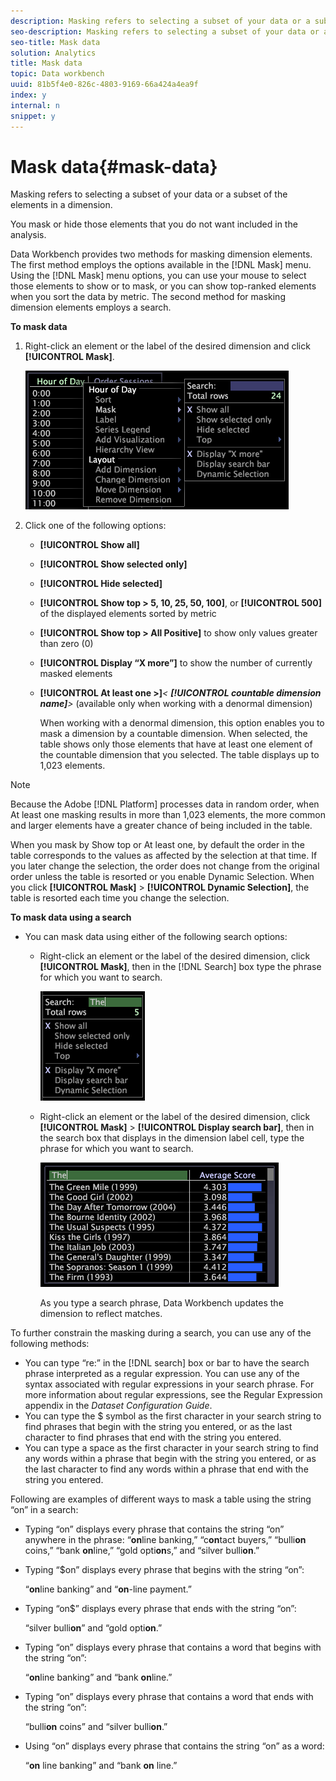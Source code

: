 ```yaml
---
description: Masking refers to selecting a subset of your data or a subset of the elements in a dimension.
seo-description: Masking refers to selecting a subset of your data or a subset of the elements in a dimension.
seo-title: Mask data
solution: Analytics
title: Mask data
topic: Data workbench
uuid: 81b5f4e0-826c-4803-9169-66a424a4ea9f
index: y
internal: n
snippet: y
---
```


# Mask data{#mask-data}

Masking refers to selecting a subset of your data or a subset of the elements in a dimension.

 You mask or hide those elements that you do not want included in the analysis.

Data Workbench provides two methods for masking dimension elements. The first method employs the options available in the [!DNL Mask] menu. Using the [!DNL Mask] menu options, you can use your mouse to select those elements to show or to mask, or you can show top-ranked elements when you sort the data by metric. The second method for masking dimension elements employs a search.

**To mask data**

1. Right-click an element or the label of the desired dimension and click **[!UICONTROL Mask]**.

   ![](assets/mnu_Table_Mask.png)

1. Click one of the following options:

    * **[!UICONTROL Show all]** 
    * **[!UICONTROL Show selected only]** 
    * **[!UICONTROL Hide selected]** 
    * **[!UICONTROL Show top > 5, 10, 25, 50, 100]**, or **[!UICONTROL 500]** of the displayed elements sorted by metric 
    * **[!UICONTROL Show top > All Positive]** to show only values greater than zero (0) 
    * **[!UICONTROL Display “X more”]** to show the number of currently masked elements 
    * **[!UICONTROL At least one >]***< **[!UICONTROL countable dimension name]**>* (available only when working with a denormal dimension)

      When working with a denormal dimension, this option enables you to mask a dimension by a countable dimension. When selected, the table shows only those elements that have at least one element of the countable dimension that you selected. The table displays up to 1,023 elements.

>[!NOTE]
>
>Because the Adobe [!DNL Platform] processes data in random order, when At least one masking results in more than 1,023 elements, the more common and larger elements have a greater chance of being included in the table.

When you mask by Show top or At least one, by default the order in the table corresponds to the values as affected by the selection at that time. If you later change the selection, the order does not change from the original order unless the table is resorted or you enable Dynamic Selection. When you click **[!UICONTROL Mask]** > **[!UICONTROL Dynamic Selection]**, the table is resorted each time you change the selection.

**To mask data using a search**

* You can mask data using either of the following search options:

    * Right-click an element or the label of the desired dimension, click **[!UICONTROL Mask]**, then in the [!DNL Search] box type the phrase for which you want to search.

      ![](assets/mnu_Table_MaskSearch.png)

    * Right-click an element or the label of the desired dimension, click **[!UICONTROL Mask]** > **[!UICONTROL Display search bar]**, then in the search box that displays in the dimension label cell, type the phrase for which you want to search.

      ![](assets/vis_Table_Mask_searchBar.png)

      As you type a search phrase, Data Workbench updates the dimension to reflect matches.

To further constrain the masking during a search, you can use any of the following methods:

* You can type “re:” in the [!DNL search] box or bar to have the search phrase interpreted as a regular expression. You can use any of the syntax associated with regular expressions in your search phrase. For more information about regular expressions, see the Regular Expression appendix in the *Dataset Configuration Guide*. 
* You can type the $ symbol as the first character in your search string to find phrases that begin with the string you entered, or as the last character to find phrases that end with the string you entered. 
* You can type a space as the first character in your search string to find any words within a phrase that begin with the string you entered, or as the last character to find any words within a phrase that end with the string you entered.

Following are examples of different ways to mask a table using the string “on” in a search:

* Typing “on” displays every phrase that contains the string “on” anywhere in the phrase: “**on**line banking,” “c**on**tact buyers,” “bulli**on** coins,” “bank **on**line,” “gold opti**on**s,” and “silver bulli**on**.” 
* Typing “$on” displays every phrase that begins with the string “on”:

  “**on**line banking” and “**on**-line payment.” 

* Typing “on$” displays every phrase that ends with the string “on”:

  “silver bulli**on**” and “gold opti**on**.” 

* Typing “on” displays every phrase that contains a word that begins with the string “on”:

  “**on**line banking” and “bank **on**line.” 

* Typing “on” displays every phrase that contains a word that ends with the string “on”:

  “bulli**on** coins” and “silver bulli**on**.” 

* Using “on” displays every phrase that contains the string “on” as a word:

  “**on** line banking” and “bank **on** line.”

